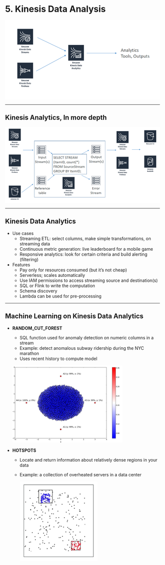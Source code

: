 # 5. Kinesis Data Analysis

![5%20Kinesis%20Data%20Analysis%20fd524a2f72bf410a9f54e4645d862a50/Untitled.png](5%20Kinesis%20Data%20Analysis%20fd524a2f72bf410a9f54e4645d862a50/Untitled.png)

---

## Kinesis Analytics, In more depth

![5%20Kinesis%20Data%20Analysis%20fd524a2f72bf410a9f54e4645d862a50/Untitled%201.png](5%20Kinesis%20Data%20Analysis%20fd524a2f72bf410a9f54e4645d862a50/Untitled%201.png)

---

## Kinesis Data Analytics

- Use cases
    - Streaming ETL: select columns, make simple transformations, on streaming data
    - Continuous metric generation: live leaderboard for a mobile game
    - Responsive analytics: look for certain criteria and build alerting (filtering)
- Features
    - Pay only for resources consumed (but it’s not cheap)
    - Serverless; scales automatically
    - Use IAM permissions to access streaming source and destination(s)
    - SQL or Flink to write the computation
    - Schema discovery
    - Lambda can be used for pre-processing

---

## Machine Learning on Kinesis Data Analytics

- **RANDOM_CUT_FOREST**
    - SQL function used for anomaly detection on numeric columns in a stream
    - Example: detect anomalous subway ridership during the NYC marathon
    - Uses recent history to compute model

    ![5%20Kinesis%20Data%20Analysis%20fd524a2f72bf410a9f54e4645d862a50/Untitled%202.png](5%20Kinesis%20Data%20Analysis%20fd524a2f72bf410a9f54e4645d862a50/Untitled%202.png)

- **HOTSPOTS**
    - Locate and return information about relatively dense regions in your data
    - Example: a collection of overheated servers in a data center

        ![5%20Kinesis%20Data%20Analysis%20fd524a2f72bf410a9f54e4645d862a50/Untitled%203.png](5%20Kinesis%20Data%20Analysis%20fd524a2f72bf410a9f54e4645d862a50/Untitled%203.png)